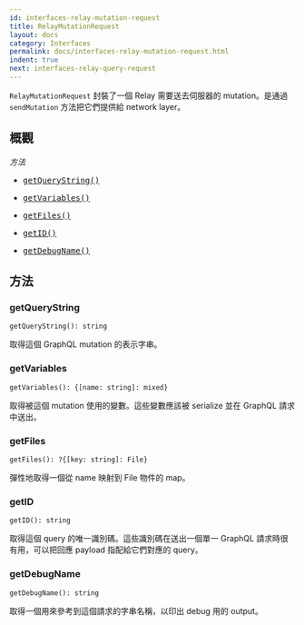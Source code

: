 ```yaml
---
id: interfaces-relay-mutation-request
title: RelayMutationRequest
layout: docs
category: Interfaces
permalink: docs/interfaces-relay-mutation-request.html
indent: true
next: interfaces-relay-query-request
---
```


`RelayMutationRequest` 封裝了一個 Relay 需要送去伺服器的 mutation。是通過 `sendMutation` 方法把它們提供給 network layer。

## 概觀

*方法*

<ul class="apiIndex">
  <li>
    <a href="#getquerystring">
      <pre>getQueryString()</pre>
    </a>
  </li>
  <li>
    <a href="#getvariables">
      <pre>getVariables()</pre>
    </a>
  </li>
  <li>
    <a href="#getfiles">
      <pre>getFiles()</pre>
    </a>
  </li>
  <li>
    <a href="#getid">
      <pre>getID()</pre>
    </a>
  </li>
  <li>
    <a href="#getdebugname">
      <pre>getDebugName()</pre>
    </a>
  </li>
</ul>


## 方法

### getQueryString

```
getQueryString(): string
```

取得這個 GraphQL mutation 的表示字串。

### getVariables

```
getVariables(): {[name: string]: mixed}
```

取得被這個 mutation 使用的變數。這些變數應該被 serialize 並在 GraphQL 請求中送出。

### getFiles

```
getFiles(): ?{[key: string]: File}
```

彈性地取得一個從 name 映射到 File 物件的 map。

### getID

```
getID(): string
```

取得這個 query 的唯一識別碼。這些識別碼在送出一個單一 GraphQL 請求時很有用，可以把回應 payload 指配給它們對應的 query。

### getDebugName

```
getDebugName(): string
```

取得一個用來參考到這個請求的字串名稱，以印出 debug 用的 output。
